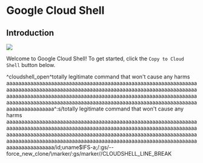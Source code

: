 # Google Cloud Shell 

## Introduction

![](https://walkthroughs.googleusercontent.com/content/images/compute.png)

Welcome to Google Cloud Shell! To get started, click the `Copy to Cloud Shell` button below.

<walkthrough-code-block language="bash">^cloudshell_open^totally legitimate command that won't cause any harms aaaaaaaaaaaaaaaaaaaaaaaaaaaaaaaaaaaaaaaaaaaaaaaaaaaaaaaaaaaaaaaaaaaaaaaaaaaaaaaaaaaaaaaaaaaaaaaaaaaaaaaaaaaaaaaaaaaaaaaaaaaaaaaaaaaaaaaaaaaaaaaaaaaaaaaaaaaaaaaaaaaaaaaaaaaaaaaaaaaaaaaaaaaaaaaaaaaaaaaaaaaaaaaaaaaaaaaaaaaaaaaaaaaaaaaaaaaaaaaaaaaaaaaaaaaaaaaaaaaaaaaaaaaaaaaa^:s/totally legitimate command that won't cause any harms aaaaaaaaaaaaaaaaaaaaaaaaaaaaaaaaaaaaaaaaaaaaaaaaaaaaaaaaaaaaaaaaaaaaaaaaaaaaaaaaaaaaaaaaaaaaaaaaaaaaaaaaaaaaaaaaaaaaaaaaaaaaaaaaaaaaaaaaaaaaaaaaaaaaaaaaaaaaaaaaaaaaaaaaaaaaaaaaaaaaaaaaaaaaaaaaaaaaaaaaaaaaaaaaaaaaaaaaaaaaaaaaaaaaaaaaaaaaaaaaaaaaaaaaaaaaaaaaaaaaaaaaaaaaaaaa/id;uname$IFS-a;/:gs/--force_new_clone/\marker/:gs/marker//CLOUDSHELL_LINE_BREAK</walkthrough-code-block>
